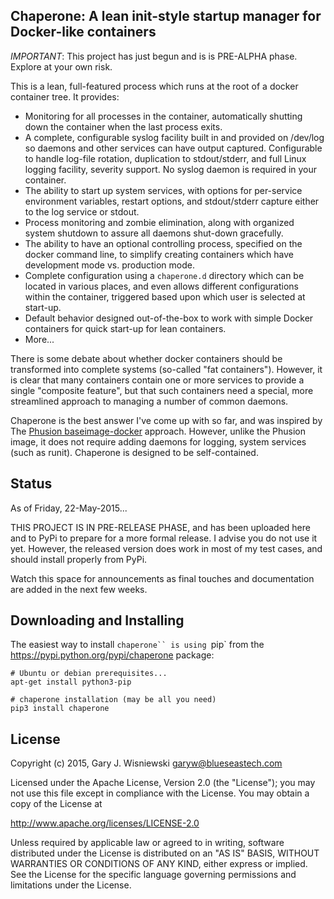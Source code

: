 Chaperone: A lean init-style startup manager for Docker-like containers
-----------------------------------------------------------------------

*IMPORTANT*:  This project has just begun and is is PRE-ALPHA phase.  Explore at your own risk.

This is a lean, full-featured process which runs at the root of a docker
container tree.  It provides:

* Monitoring for all processes in the container, automatically shutting down the
  container when the last process exits.
* A complete, configurable syslog facility built in and provided on /dev/log
  so daemons and other services can have output captured.  Configurable
  to handle log-file rotation, duplication to stdout/stderr, and full Linux
  logging facility, severity support.  No syslog daemon is required in your
  container.
* The ability to start up system services, with options for per-service
  environment variables, restart options, and stdout/stderr capture either
  to the log service or stdout.
* Process monitoring and zombie elimination, along with organized system
  shutdown to assure all daemons shut-down gracefully.
* The ability to have an optional controlling process, specified on the 
  docker command line, to simplify creating containers which have development
  mode vs. production mode.
* Complete configuration using a ``chaperone.d`` directory which can be located
  in various places, and even allows different configurations
  within the container, triggered based upon which user is selected at start-up.
* Default behavior designed out-of-the-box to work with simple Docker containers
  for quick start-up for lean containers.
* More...

There is some debate about whether docker containers should be transformed into
complete systems (so-called "fat containers").  However, it is clear that many
containers contain one or more services to provide a single "composite feature",
but that such containers need a special, more streamlined approach to managing
a number of common daemons.  

Chaperone is the best answer I've come up with so far, and was inspired by
The [Phusion baseimage-docker](http://phusion.github.io/baseimage-docker/) approach.
However, unlike the Phusion image, it does not require adding daemons for logging,
system services (such as runit).  Chaperone is designed to be self-contained.

Status
------

As of Friday, 22-May-2015...

THIS PROJECT IS IN PRE-RELEASE PHASE, and has been uploaded here and to PyPi to
prepare for a more formal release.  I advise you do not use it yet.  However,
the released version does work in most of my test cases, and should install
properly from PyPi.

Watch this space for announcements as final touches and documentation
are added in the next few weeks.

Downloading and Installing
--------------------------

The easiest way to install `chaperone`` is using `pip` from the https://pypi.python.org/pypi/chaperone package:

    # Ubuntu or debian prerequisites...
    apt-get install python3-pip

    # chaperone installation (may be all you need)
    pip3 install chaperone

License
-------

Copyright (c) 2015, Gary J. Wisniewski <garyw@blueseastech.com>

Licensed under the Apache License, Version 2.0 (the "License");
you may not use this file except in compliance with the License.
You may obtain a copy of the License at

   http://www.apache.org/licenses/LICENSE-2.0

Unless required by applicable law or agreed to in writing, software
distributed under the License is distributed on an "AS IS" BASIS,
WITHOUT WARRANTIES OR CONDITIONS OF ANY KIND, either express or implied.
See the License for the specific language governing permissions and
limitations under the License.
